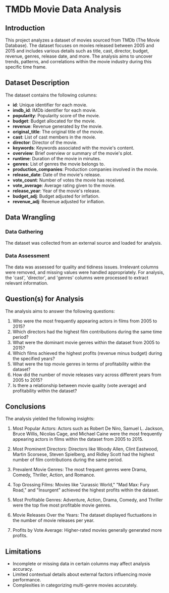 # TMDb Movie Data Analysis

## Introduction

This project analyzes a dataset of movies sourced from TMDb (The Movie Database). The dataset focuses on movies released between 2005 and 2015 and includes various details such as title, cast, director, budget, revenue, genres, release date, and more. The analysis aims to uncover trends, patterns, and correlations within the movie industry during this specific time frame.

## Dataset Description

The dataset contains the following columns:

- **id**: Unique identifier for each movie.
- **imdb_id**: IMDb identifier for each movie.
- **popularity**: Popularity score of the movie.
- **budget**: Budget allocated for the movie.
- **revenue**: Revenue generated by the movie.
- **original_title**: The original title of the movie.
- **cast**: List of cast members in the movie.
- **director**: Director of the movie.
- **keywords**: Keywords associated with the movie's content.
- **overview**: Brief overview or summary of the movie's plot.
- **runtime**: Duration of the movie in minutes.
- **genres**: List of genres the movie belongs to.
- **production_companies**: Production companies involved in the movie.
- **release_date**: Date of the movie's release.
- **vote_count**: Number of votes the movie has received.
- **vote_average**: Average rating given to the movie.
- **release_year**: Year of the movie's release.
- **budget_adj**: Budget adjusted for inflation.
- **revenue_adj**: Revenue adjusted for inflation.

## Data Wrangling

### Data Gathering

The dataset was collected from an external source and loaded for analysis.

### Data Assessment

The data was assessed for quality and tidiness issues. Irrelevant columns were removed, and missing values were handled appropriately. For analysis, the 'cast', 'director', and 'genres' columns were processed to extract relevant information.

## Question(s) for Analysis

The analysis aims to answer the following questions:

1. Who were the most frequently appearing actors in films from 2005 to 2015?
2. Which directors had the highest film contributions during the same time period?
3. What were the dominant movie genres within the dataset from 2005 to 2015?
4. Which films achieved the highest profits (revenue minus budget) during the specified years?
5. What were the top movie genres in terms of profitability within the dataset?
6. How did the number of movie releases vary across different years from 2005 to 2015?
7. Is there a relationship between movie quality (vote average) and profitability within the dataset?

## Conclusions

The analysis yielded the following insights:

1. Most Popular Actors: Actors such as Robert De Niro, Samuel L. Jackson, Bruce Willis, Nicolas Cage, and Michael Caine were the most frequently appearing actors in films within the dataset from 2005 to 2015.

2. Most Prominent Directors: Directors like Woody Allen, Clint Eastwood, Martin Scorsese, Steven Spielberg, and Ridley Scott had the highest number of film contributions during the same period.

3. Prevalent Movie Genres: The most frequent genres were Drama, Comedy, Thriller, Action, and Romance.

4. Top Grossing Films: Movies like "Jurassic World," "Mad Max: Fury Road," and "Insurgent" achieved the highest profits within the dataset.

5. Most Profitable Genres: Adventure, Action, Drama, Comedy, and Thriller were the top five most profitable movie genres.

6. Movie Releases Over the Years: The dataset displayed fluctuations in the number of movie releases per year.

7. Profits by Vote Average: Higher-rated movies generally generated more profits.

## Limitations

- Incomplete or missing data in certain columns may affect analysis accuracy.
- Limited contextual details about external factors influencing movie performance.
- Complexities in categorizing multi-genre movies accurately.

